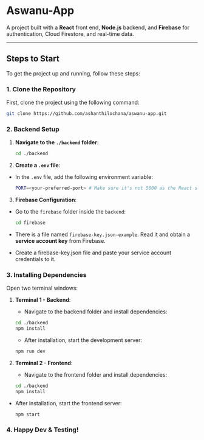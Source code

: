 
# Aswanu-App

A project built with a **React** front end, **Node.js** backend, and **Firebase** for authentication, Cloud Firestore, and real-time data.

---

## Steps to Start

To get the project up and running, follow these steps:

### 1. Clone the Repository

First, clone the project using the following command:

```bash
git clone https://github.com/ashanthilochana/aswanu-app.git
```
### 2. Backend Setup

1.  **Navigate to the `./backend` folder**:
    
	 ```bash
	cd ./backend
	```

2. **Create a `.env` file**:

-   In the `.env` file, add the following environment variable:
    
	```bash
	PORT=<your-preferred-port> # Make sure it's not 5000 as the React server runs on port 5000`
	```
3. **Firebase Configuration**:

-   Go to the `firebase` folder inside the `backend`:
	   ```bash 
	cd firebase
	```` 
    
-   There is a file named `firebase-key.json-example`. Read it and obtain a **service account key** from Firebase. 

-   Create a firebase-key.json file and paste your service account credentials to it.   

### 3. Installing Dependencies
Open two terminal windows:
1.  **Terminal 1 - Backend**:
    -   Navigate to the backend folder and install dependencies:
    ```bash   
    cd ./backend
    npm install
    ```
    -   After installation, start the development server:
        
    ```bash
	npm run dev
    ```
2.  **Terminal 2 - Frontend**:
    -   Navigate to the frontend folder and install dependencies:
     ```bash   
    cd ./backend
    npm install
    ```
   -   After installation, start the frontend server:
        
       ```bash
	   npm start
       ```
 
### 4. Happy Dev & Testing! 
